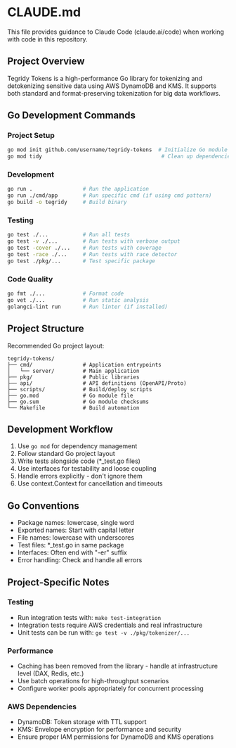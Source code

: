 # CLAUDE.md

This file provides guidance to Claude Code (claude.ai/code) when working with code in this repository.

## Project Overview

Tegridy Tokens is a high-performance Go library for tokenizing and detokenizing sensitive data using AWS DynamoDB and KMS. It supports both standard and format-preserving tokenization for big data workflows.

## Go Development Commands

### Project Setup
```bash
go mod init github.com/username/tegridy-tokens  # Initialize Go module
go mod tidy                                      # Clean up dependencies
```

### Development
```bash
go run .                # Run the application
go run ./cmd/app        # Run specific cmd (if using cmd pattern)
go build -o tegridy     # Build binary
```

### Testing
```bash
go test ./...           # Run all tests
go test -v ./...        # Run tests with verbose output
go test -cover ./...    # Run tests with coverage
go test -race ./...     # Run tests with race detector
go test ./pkg/...       # Test specific package
```

### Code Quality
```bash
go fmt ./...            # Format code
go vet ./...            # Run static analysis
golangci-lint run       # Run linter (if installed)
```

## Project Structure

Recommended Go project layout:
```
tegridy-tokens/
├── cmd/                # Application entrypoints
│   └── server/         # Main application
├── pkg/                # Public libraries
├── api/                # API definitions (OpenAPI/Proto)
├── scripts/            # Build/deploy scripts
├── go.mod              # Go module file
├── go.sum              # Go module checksums
└── Makefile            # Build automation
```

## Development Workflow

1. Use `go mod` for dependency management
2. Follow standard Go project layout
3. Write tests alongside code (*_test.go files)
4. Use interfaces for testability and loose coupling
5. Handle errors explicitly - don't ignore them
6. Use context.Context for cancellation and timeouts

## Go Conventions

- Package names: lowercase, single word
- Exported names: Start with capital letter
- File names: lowercase with underscores
- Test files: *_test.go in same package
- Interfaces: Often end with "-er" suffix
- Error handling: Check and handle all errors

## Project-Specific Notes

### Testing
- Run integration tests with: `make test-integration`
- Integration tests require AWS credentials and real infrastructure
- Unit tests can be run with: `go test -v ./pkg/tokenizer/...`

### Performance
- Caching has been removed from the library - handle at infrastructure level (DAX, Redis, etc.)
- Use batch operations for high-throughput scenarios
- Configure worker pools appropriately for concurrent processing

### AWS Dependencies
- DynamoDB: Token storage with TTL support
- KMS: Envelope encryption for performance and security
- Ensure proper IAM permissions for DynamoDB and KMS operations